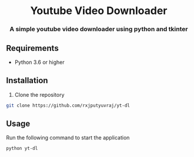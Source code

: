 <div align=center>

# Youtube Video Downloader

### A simple youtube video downloader using python and tkinter

</div>

## Requirements

- Python 3.6 or higher

## Installation

1. Clone the repository

```bash
git clone https://github.com/rxjputyuvraj/yt-dl
```

## Usage

Run the following command to start the application

```
python yt-dl
```
